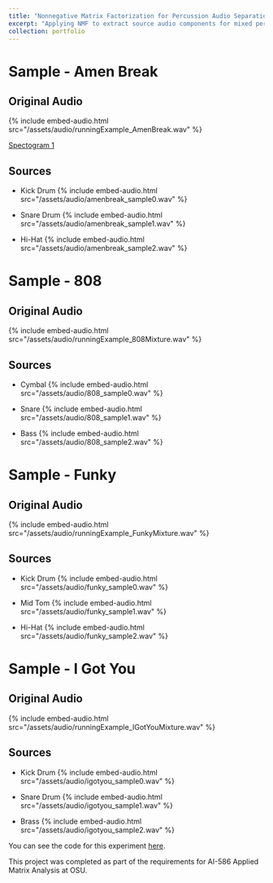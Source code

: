 ```yaml
---
title: "Nonnegative Matrix Factorization for Percussion Audio Separation"
excerpt: "Applying NMF to extract source audio components for mixed percussion samples"
collection: portfolio
---
```


# Sample - Amen Break
## Original Audio
{% include embed-audio.html src="/assets/audio/runningExample_AmenBreak.wav" %}

[Spectogram 1](/assets/img/amenbreak_spectogram)

## Sources

- Kick Drum
{% include embed-audio.html src="/assets/audio/amenbreak_sample0.wav" %}

- Snare Drum
{% include embed-audio.html src="/assets/audio/amenbreak_sample1.wav" %}

- Hi-Hat
{% include embed-audio.html src="/assets/audio/amenbreak_sample2.wav" %}


# Sample - 808
## Original Audio
{% include embed-audio.html src="/assets/audio/runningExample_808Mixture.wav" %}

## Sources

- Cymbal
{% include embed-audio.html src="/assets/audio/808_sample0.wav" %}

- Snare
{% include embed-audio.html src="/assets/audio/808_sample1.wav" %}

- Bass
{% include embed-audio.html src="/assets/audio/808_sample2.wav" %}


# Sample - Funky
## Original Audio
{% include embed-audio.html src="/assets/audio/runningExample_FunkyMixture.wav" %}
## Sources

- Kick Drum
{% include embed-audio.html src="/assets/audio/funky_sample0.wav" %}

- Mid Tom
{% include embed-audio.html src="/assets/audio/funky_sample1.wav" %}

- Hi-Hat
{% include embed-audio.html src="/assets/audio/funky_sample2.wav" %}


# Sample - I Got You
## Original Audio
{% include embed-audio.html src="/assets/audio/runningExample_IGotYouMixture.wav" %}
## Sources

- Kick Drum
{% include embed-audio.html src="/assets/audio/igotyou_sample0.wav" %}

- Snare Drum
{% include embed-audio.html src="/assets/audio/igotyou_sample1.wav" %}

- Brass
{% include embed-audio.html src="/assets/audio/igotyou_sample2.wav" %}



You can see the code for this experiment [here](https://github.com/Aidan-B1409/robot_grasping_classifier).

This project was completed as part of the requirements for AI-586 Applied Matrix Analysis at OSU.
